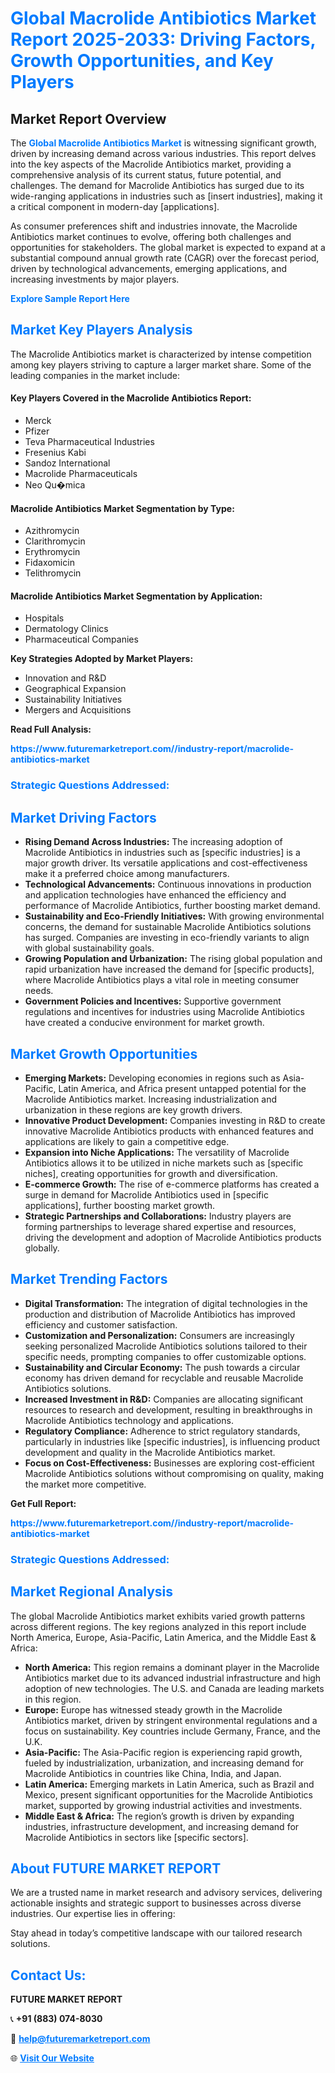 <h1 style="color: #007BFF;">Global Macrolide Antibiotics Market Report 2025-2033: Driving Factors, Growth Opportunities, and Key Players</h1>

<section id="overview">
<h2>Market Report Overview</h2>
<p>The <a href="https://www.futuremarketreport.com//industry-report/macrolide-antibiotics-market" style="color: #007BFF; text-decoration: none;"><strong>Global Macrolide Antibiotics Market</strong></a> is witnessing significant growth, driven by increasing demand across various industries. This report delves into the key aspects of the Macrolide Antibiotics market, providing a comprehensive analysis of its current status, future potential, and challenges. The demand for Macrolide Antibiotics has surged due to its wide-ranging applications in industries such as [insert industries], making it a critical component in modern-day [applications].</p>
<p>As consumer preferences shift and industries innovate, the Macrolide Antibiotics market continues to evolve, offering both challenges and opportunities for stakeholders. The global market is expected to expand at a substantial compound annual growth rate (CAGR) over the forecast period, driven by technological advancements, emerging applications, and increasing investments by major players.</p>
</section>

<section id="overview">
<p><a href="https://www.futuremarketreport.com//request-sample/reportId=63613" style="color: #007BFF; text-decoration: none;"><strong>Explore Sample Report Here</strong></a></p>
</section>

<section id="key-players">
<h2 style="color: #007BFF;">Market Key Players Analysis</h2>
<p>The Macrolide Antibiotics market is characterized by intense competition among key players striving to capture a larger market share. Some of the leading companies in the market include:</p>
<h4>Key Players Covered in the Macrolide Antibiotics Report:</h4>
<ul><li>Merck</li><li>Pfizer</li><li>Teva Pharmaceutical Industries</li><li>Fresenius Kabi</li><li>Sandoz International</li><li>Macrolide Pharmaceuticals</li><li>Neo Qu�mica</li></ul>
<h4>Macrolide Antibiotics Market Segmentation by Type:</h4>
<ul><li>Azithromycin</li><li>Clarithromycin</li><li>Erythromycin</li><li>Fidaxomicin</li><li>Telithromycin</li></ul>

<h4>Macrolide Antibiotics Market Segmentation by Application:</h4>
<ul><li>Hospitals</li><li>Dermatology Clinics</li><li>Pharmaceutical Companies</li></ul>
<p><strong>Key Strategies Adopted by Market Players:</strong></p>
<ul>
<li>Innovation and R&D</li>
<li>Geographical Expansion</li>
<li>Sustainability Initiatives</li>
<li>Mergers and Acquisitions</li>
</ul>
</section>

<section>
<p><strong>Read Full Analysis: </strong></p><a href="https://www.futuremarketreport.com//industry-report/macrolide-antibiotics-market" style="color: #007BFF; text-decoration: none;"><strong>https://www.futuremarketreport.com//industry-report/macrolide-antibiotics-market</strong></a>
<h3 style="color: #007BFF;">Strategic Questions Addressed:</h3>
</section>

<section id="driving-factors">
<h2 style="color: #007BFF;">Market Driving Factors</h2>
<ul>
<li><strong>Rising Demand Across Industries:</strong> The increasing adoption of Macrolide Antibiotics in industries such as [specific industries] is a major growth driver. Its versatile applications and cost-effectiveness make it a preferred choice among manufacturers.</li>
<li><strong>Technological Advancements:</strong> Continuous innovations in production and application technologies have enhanced the efficiency and performance of Macrolide Antibiotics, further boosting market demand.</li>
<li><strong>Sustainability and Eco-Friendly Initiatives:</strong> With growing environmental concerns, the demand for sustainable Macrolide Antibiotics solutions has surged. Companies are investing in eco-friendly variants to align with global sustainability goals.</li>
<li><strong>Growing Population and Urbanization:</strong> The rising global population and rapid urbanization have increased the demand for [specific products], where Macrolide Antibiotics plays a vital role in meeting consumer needs.</li>
<li><strong>Government Policies and Incentives:</strong> Supportive government regulations and incentives for industries using Macrolide Antibiotics have created a conducive environment for market growth.</li>
</ul>
</section>

<section id="growth-opportunities">
<h2 style="color: #007BFF;">Market Growth Opportunities</h2>
<ul>
<li><strong>Emerging Markets:</strong> Developing economies in regions such as Asia-Pacific, Latin America, and Africa present untapped potential for the Macrolide Antibiotics market. Increasing industrialization and urbanization in these regions are key growth drivers.</li>
<li><strong>Innovative Product Development:</strong> Companies investing in R&D to create innovative Macrolide Antibiotics products with enhanced features and applications are likely to gain a competitive edge.</li>
<li><strong>Expansion into Niche Applications:</strong> The versatility of Macrolide Antibiotics allows it to be utilized in niche markets such as [specific niches], creating opportunities for growth and diversification.</li>
<li><strong>E-commerce Growth:</strong> The rise of e-commerce platforms has created a surge in demand for Macrolide Antibiotics used in [specific applications], further boosting market growth.</li>
<li><strong>Strategic Partnerships and Collaborations:</strong> Industry players are forming partnerships to leverage shared expertise and resources, driving the development and adoption of Macrolide Antibiotics products globally.</li>
</ul>
</section>

<section id="trending-factors">
<h2 style="color: #007BFF;">Market Trending Factors</h2>
<ul>
<li><strong>Digital Transformation:</strong> The integration of digital technologies in the production and distribution of Macrolide Antibiotics has improved efficiency and customer satisfaction.</li>
<li><strong>Customization and Personalization:</strong> Consumers are increasingly seeking personalized Macrolide Antibiotics solutions tailored to their specific needs, prompting companies to offer customizable options.</li>
<li><strong>Sustainability and Circular Economy:</strong> The push towards a circular economy has driven demand for recyclable and reusable Macrolide Antibiotics solutions.</li>
<li><strong>Increased Investment in R&D:</strong> Companies are allocating significant resources to research and development, resulting in breakthroughs in Macrolide Antibiotics technology and applications.</li>
<li><strong>Regulatory Compliance:</strong> Adherence to strict regulatory standards, particularly in industries like [specific industries], is influencing product development and quality in the Macrolide Antibiotics market.</li>
<li><strong>Focus on Cost-Effectiveness:</strong> Businesses are exploring cost-efficient Macrolide Antibiotics solutions without compromising on quality, making the market more competitive.</li>
</ul>
</section>

<section>
<p><strong>Get Full Report: </strong></p><a href="https://www.futuremarketreport.com//industry-report/macrolide-antibiotics-market" style="color: #007BFF; text-decoration: none;"><strong>https://www.futuremarketreport.com//industry-report/macrolide-antibiotics-market</strong></a>
<h3 style="color: #007BFF;">Strategic Questions Addressed:</h3>
</section>


<section id="regional-analysis">
<h2 style="color: #007BFF;">Market Regional Analysis</h2>
<p>The global Macrolide Antibiotics market exhibits varied growth patterns across different regions. The key regions analyzed in this report include North America, Europe, Asia-Pacific, Latin America, and the Middle East & Africa:</p>
<ul>
<li><strong>North America:</strong> This region remains a dominant player in the Macrolide Antibiotics market due to its advanced industrial infrastructure and high adoption of new technologies. The U.S. and Canada are leading markets in this region.</li>
<li><strong>Europe:</strong> Europe has witnessed steady growth in the Macrolide Antibiotics market, driven by stringent environmental regulations and a focus on sustainability. Key countries include Germany, France, and the U.K.</li>
<li><strong>Asia-Pacific:</strong> The Asia-Pacific region is experiencing rapid growth, fueled by industrialization, urbanization, and increasing demand for Macrolide Antibiotics in countries like China, India, and Japan.</li>
<li><strong>Latin America:</strong> Emerging markets in Latin America, such as Brazil and Mexico, present significant opportunities for the Macrolide Antibiotics market, supported by growing industrial activities and investments.</li>
<li><strong>Middle East & Africa:</strong> The region’s growth is driven by expanding industries, infrastructure development, and increasing demand for Macrolide Antibiotics in sectors like [specific sectors].</li>
</ul>
</section>

<footer>
<h2 style="color: #007BFF;">About FUTURE MARKET REPORT</h2>
<p>We are a trusted name in market research and advisory services, delivering actionable insights and strategic support to businesses across diverse industries. Our expertise lies in offering:</p>

<p>Stay ahead in today’s competitive landscape with our tailored research solutions.</p>

<h2 style="color: #007BFF;">Contact Us:</h2>
<p><strong>FUTURE MARKET REPORT</strong></p>
<p>📞 <strong>+91 (883) 074-8030</strong></p>
<p>📧 <strong><a href="mailto:help@futuremarketreport.com" style="color: #007BFF;">help@futuremarketreport.com</a></strong></p>
<p>🌐 <strong><a href="https://www.futuremarketreport.com/" style="color: #007BFF;">Visit Our Website</a></strong></p>
</footer>